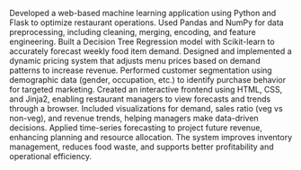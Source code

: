Developed a web-based machine learning application using Python and Flask to optimize restaurant operations. Used Pandas and NumPy for data preprocessing, including cleaning, merging, encoding, and feature engineering. Built a Decision Tree Regression model with Scikit-learn to accurately forecast weekly food item demand. Designed and implemented a dynamic pricing system that adjusts menu prices based on demand patterns to increase revenue. Performed customer segmentation using demographic data (gender, occupation, etc.) to identify purchase behavior for targeted marketing. Created an interactive frontend using HTML, CSS, and Jinja2, enabling restaurant managers to view forecasts and trends through a browser. Included visualizations for demand, sales ratio (veg vs non-veg), and revenue trends, helping managers make data-driven decisions. Applied time-series forecasting to project future revenue, enhancing planning and resource allocation. The system improves inventory management, reduces food waste, and supports better profitability and operational efficiency.
